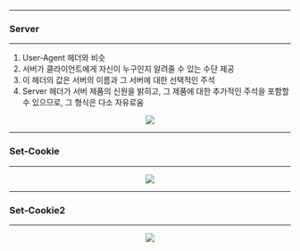 -----
### Server
------
1. User-Agent 헤더와 비슷
2. 서버가 클라이언트에게 자신이 누구인지 알려줄 수 있는 수단 제공
3. 이 헤더의 값은 서버의 이름과 그 서버에 대한 선택적인 주석
4. Server 헤더가 서버 제품의 신원을 밝히고, 그 제품에 대한 추가적인 주석을 포함할 수 있으므로, 그 형식은 다소 자유로움
<div align="center">
<img src="https://github.com/user-attachments/assets/79fc7cf6-9f43-46e9-8ea3-8dd307f89c99">
</div>

-----
### Set-Cookie
-----
<div align="center">
<img src="https://github.com/user-attachments/assets/82d81706-36df-45bc-b3bf-2ddb4ce9460a">
</div>

-----
### Set-Cookie2
-----
<div align="center">
<img src="https://github.com/user-attachments/assets/d471ad6a-c693-47ef-9fc5-b6410d379182">
</div>

